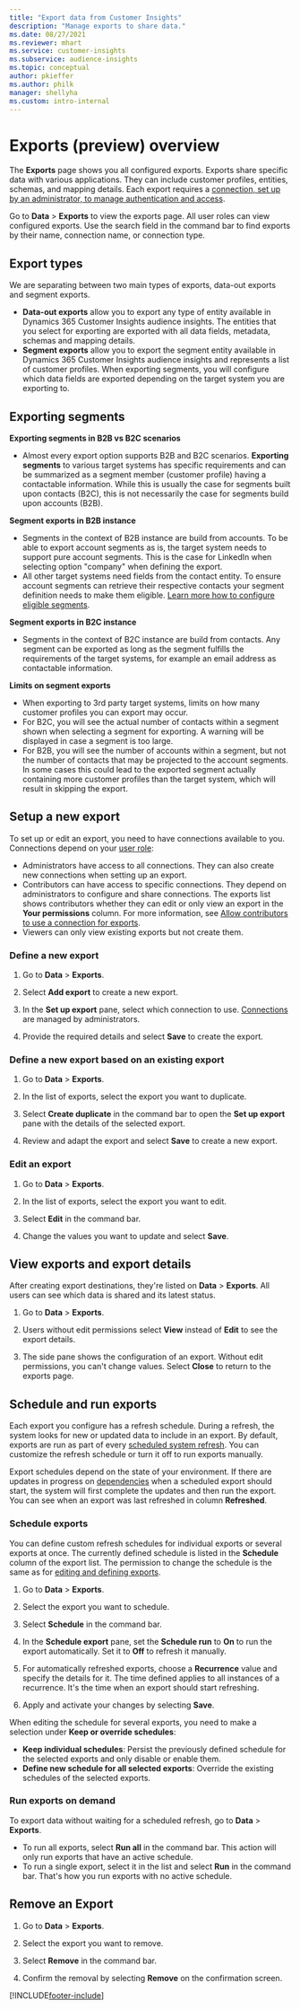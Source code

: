 ```yaml
---
title: "Export data from Customer Insights"
description: "Manage exports to share data."
ms.date: 08/27/2021
ms.reviewer: mhart
ms.service: customer-insights
ms.subservice: audience-insights
ms.topic: conceptual
author: pkieffer
ms.author: philk
manager: shellyha
ms.custom: intro-internal
---
```


# Exports (preview) overview

The **Exports** page shows you all configured exports. Exports share specific data with various applications. They can include customer profiles, entities, schemas, and mapping details. Each export requires a [connection, set up by an administrator, to manage authentication and access](connections.md).

Go to **Data** > **Exports** to view the exports page. All user roles can view configured exports. Use the search field in the command bar to find exports by their name, connection name, or connection type.

## Export types

We are separating between two main types of exports, data-out exports and segment exports. 
- **Data-out exports** allow you to export any type of entity available in Dynamics 365 Customer Insights audience insights. The entities that you select for exporting are exported with all data fields, metadata, schemas and mapping details. 
- **Segment exports** allow you to export the segment entity available in Dynamics 365 Customer Insights audience insights and represents a list of customer profiles. When exporting segments, you will configure which data fields are exported depending on the target system you are exporting to. 

## Exporting segments

**Exporting segments in B2B vs B2C scenarios**
- Almost every export option supports B2B and B2C scenarios. **Exporting segments** to various target systems has specific requirements and can be summarized as a segment member (customer profile) having a contactable information. While this is usually the case for segments built upon contacts (B2C), this is not necessarily the case for segments build upon accounts (B2B). 

**Segment exports in B2B instance**
- Segments in the context of B2B instance are build from accounts. To be able to export account segments as is, the target system needs to support pure account segments. This is the case for LinkedIn when selecting option "company" when defining the export.
- All other target systems need fields from the contact entity. To ensure account segments can retrieve their respective contacts your segment definition needs to make them eligible. [Learn more how to configure eligible segments](https://docs.microsoft.com/en-us/dynamics365/customer-insights/audience-insights/segment-builder).

**Segment exports in B2C instance**
- Segments in the context of B2C instance are build from contacts. Any segment can be exported as long as the segment fulfills the requirements of the target systems, for example an email address as contactable information.

**Limits on segment exports**
- When exporting to 3rd party target systems, limits on how many customer profiles you can export may occur. 
- For B2C, you will see the actual number of contacts within a segment shown when selecting a segment for exporting. A warning will be displayed in case a segment is too large. 
- For B2B, you will see the number of accounts within a segment, but not the number of contacts that may be projected to the account segments. In some cases this could lead to the exported segment actually containing more customer profiles than the target system, which will result in skipping the export. 

## Setup a new export
To set up or edit an export, you need to have connections available to you. Connections depend on your [user role](permissions.md):
- Administrators have access to all connections. They can also create new connections when setting up an export.
- Contributors can have access to specific connections. They depend on administrators to configure and share connections. The exports list shows contributors whether they can edit or only view an export in the **Your permissions** column. For more information, see [Allow contributors to use a connection for exports](connections.md#allow-contributors-to-use-a-connection-for-exports).
- Viewers can only view existing exports but not create them.

### Define a new export

1. Go to **Data** > **Exports**.

1. Select **Add export** to create a new export.

1. In the **Set up export** pane, select which connection to use. [Connections](connections.md) are managed by administrators. 

1. Provide the required details and select **Save** to create the export.

### Define a new export based on an existing export

1. Go to **Data** > **Exports**.

1. In the list of exports, select the export you want to duplicate.

1. Select **Create duplicate** in the command bar to open the **Set up export** pane with the details of the selected export.

1. Review and adapt the export and select **Save** to create a new export.

### Edit an export

1. Go to **Data** > **Exports**.

1. In the list of exports, select the export you want to edit.

1. Select **Edit** in the command bar.

1. Change the values you want to update and select **Save**.

## View exports and export details

After creating export destinations, they're listed on **Data** > **Exports**. All users can see which data is shared and its latest status.

1. Go to **Data** > **Exports**.

1. Users without edit permissions select **View** instead of **Edit** to see the export details.

1. The side pane shows the configuration of an export. Without edit permissions, you can't change values. Select **Close** to return to the exports page.

## Schedule and run exports

Each export you configure has a refresh schedule. During a refresh, the system looks for new or updated data to include in an export. By default, exports are run as part of every [scheduled system refresh](system.md#schedule-tab). You can customize the refresh schedule or turn it off to run exports manually.

Export schedules depend on the state of your environment. If there are updates in progress on [dependencies](system.md#refresh-policies) when a scheduled export should start, the system will first complete the updates and then run the export. You can see when an export was last refreshed in column **Refreshed**.

### Schedule exports

You can define custom refresh schedules for individual exports or several exports at once. The currently defined schedule is listed in the **Schedule** column of the export list. The permission to change the schedule is the same as for [editing and defining exports](export-destinations.md#set-up-a-new-export). 

1. Go to **Data** > **Exports**.

1. Select the export you want to schedule.

1. Select **Schedule** in the command bar.

1. In the **Schedule export** pane, set the **Schedule run** to **On** to run the export automatically. Set it to **Off** to refresh it manually.

1. For automatically refreshed exports, choose a **Recurrence** value and specify the details for it. The time defined applies to all instances of a recurrence. It's the time when an export should start refreshing.

1. Apply and activate your changes by selecting **Save**.

When editing the schedule for several exports, you need to make a selection under **Keep or override schedules**:
- **Keep individual schedules**: Persist the previously defined schedule for the selected exports and only disable or enable them.
- **Define new schedule for all selected exports**: Override the existing schedules of the selected exports.

### Run exports on demand

To export data without waiting for a scheduled refresh, go to **Data** > **Exports**.

- To run all exports, select **Run all** in the command bar. This action will only run exports that have an active schedule.
- To run a single export, select it in the list and select **Run** in the command bar. That's how you run exports with no active schedule. 

## Remove an Export

1. Go to **Data** > **Exports**.

1. Select the export you want to remove.

1. Select **Remove** in the command bar.

1. Confirm the removal by selecting **Remove** on the confirmation screen.


[!INCLUDE[footer-include](../includes/footer-banner.md)]
